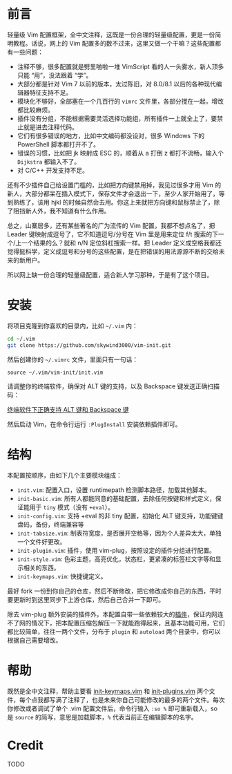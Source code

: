 # 前言
轻量级 Vim 配置框架，全中文注释，这既是一份合理的轻量级配置，更是一份简明教程。话说，网上的 Vim 配置多的数不过来，这里又做一个干嘛？这些配置都有一些问题：

- 注释不够，很多配置就是劈里啪啦一堆 VimScript 看的人一头雾水，新人顶多只能 “用”，没法跟着 “学”。
- 大部分都是针对 Vim 7 以前的版本，太过陈旧，对 8.0/8.1 以后的各种现代编辑器特征支持不足。
- 模块化不够好，全部塞在一个几百行的 `vimrc` 文件里，各部分搅在一起，增改都比较麻烦。
- 插件没有分组，不能根据需要灵活选择功能组，所有插件一上就全上了，要禁止就是进去注释代码。
- 它们有很多错误的地方，比如中文编码都没设对，很多 Windows 下的 PowerShell 脚本都打开不了。
- 错误的习惯，比如把 jk 映射成 ESC 的，顺着从 a 打倒 z 都打不流畅，输入个 `Dijkstra` 都输入不了。
- 对 C/C++ 开发支持不足。

还有不少插件自己给设置门槛的，比如把方向键禁用掉，我见过很多才用 Vim 的新人，大部分都呆在插入模式下，保存文件才会退出一下，至少人家开始用了，等到熟练了，该用 hjkl 的时候自然会去用。你这上来就把方向键和鼠标禁止了，除了阻挡新人外，我不知道有什么作用。

总之，山寨居多，还有某些著名的广为流传的 Vim 配置，我都不想点名了，把 Leader 键映射成逗号了，它不知道逗号/分号在 Vim 里是用来定位 f/t 搜索的下一个/上一个结果的么？就和 n/N 定位斜杠搜索一样。把 Leader 定义成空格我都还觉得挺科学，定义成逗号和分号的这些配置，是在把错误的用法源源不断的交给未来的新用户。

所以网上缺一份合理的轻量级配置，适合新人学习那种，于是有了这个项目。


# 安装

将项目克隆到你喜欢的目录内，比如 `~/.vim` 内：

```bash
cd ~/.vim
git clone https://github.com/skywind3000/vim-init.git
```

然后创建你的 `~/.vimrc` 文件，里面只有一句话：

```VimL
source ~/.vim/vim-init/init.vim
```

请调整你的终端软件，确保对 ALT 键的支持，以及 Backspace 键发送正确扫描码：

[终端软件下正确支持 ALT 键和 Backspace 键](https://github.com/skywind3000/vim-init/wiki/Setup-terminals-to-support-ALT-and-Backspace-correctly)

然后启动 Vim，在命令行运行 `:PlugInstall` 安装依赖插件即可。

# 结构

本配置按顺序，由如下几个主要模块组成：

- `init.vim`: 配置入口，设置 runtimepath 检测脚本路径，加载其他脚本。
- `init-basic.vim`: 所有人都能同意的基础配置，去除任何按键和样式定义，保证能用于 `tiny` 模式（没有 `+eval`）。
- `init-config.vim`: 支持 +eval 的非 tiny 配置，初始化 ALT 键支持，功能键键盘码，备份，终端兼容等
- `init-tabsize.vim`: 制表符宽度，是否展开空格等，因为个人差异太大，单独一个文件好更改。
- `init-plugin.vim`: 插件，使用 vim-plug，按照设定的插件分组进行配置。
- `init-style.vim`: 色彩主题，高亮优化，状态栏，更紧凑的标签栏文字等和显示相关的东西。
- `init-keymaps.vim`: 快捷键定义。

最好 fork 一份到你自己的仓库，然后不断修改，把它修改成你自己的东西，平时要更新时到这里同步下上游仓库，然后自己合并一下即可。

除去 vim-plug 额外安装的插件外，本配置自带一些依赖较大的[插件](https://github.com/skywind3000/vim-init/wiki/Integrated-Plugins)，保证内网连不了网的情况下，把本配置压缩包解压一下就能跑得起来，且基本功能可用，它们都比较简单，往往一两个文件，分布于 `plugin` 和 `autoload` 两个目录中，你可以根据自己需要增改。

# 帮助

既然是全中文注释，帮助主要看 [init-keymaps.vim](https://github.com/skywind3000/vim-init/blob/master/init/init-keymaps.vim) 和 [init-plugins.vim](https://github.com/skywind3000/vim-init/blob/master/init/init-plugins.vim) 两个文件，每个点我都写满了注释了，也是未来你自己可能修改的最多的两个文件。每次你修改或者调试了单个 .vim 配置文件后，命令行输入 `:so %` 即可重新载入，so 是 `source` 的简写，意思是加载脚本，`%` 代表当前正在编辑脚本的名字。

# Credit

TODO
